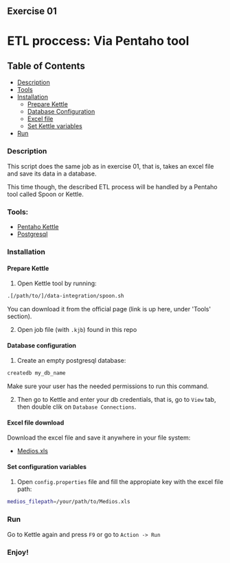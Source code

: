 ## Exercise 01
# ETL proccess: Via Pentaho tool

## Table of Contents
- [Description](#description)
- [Tools](#tools)
- [Installation](#installation)
  - [Prepare Kettle](#prepare-kettle)
  - [Database Configuration](#database-configuration)
  - [Excel file](#excel-file-download)
  - [Set Kettle variables](#set-configuration-variables)
- [Run](#run)

### Description
This script does the same job as in exercise 01, that is, takes an excel file and save its data in a database.

This time though, the described ETL process will be handled by a Pentaho tool called Spoon or Kettle.


### Tools:
  - [Pentaho Kettle](http://community.pentaho.com/projects/data-integration/)
  - [Postgresql](https://www.postgresql.org/download/)

### Installation

#### Prepare Kettle

1. Open Kettle tool by running:
```bash
.[/path/to/]/data-integration/spoon.sh
```
You can download it from the official page (link is up here, under 'Tools' section).

2. Open job file (with `.kjb`) found in this repo

#### Database configuration
1. Create an empty postgresql database:
```bash
createdb my_db_name
```
 Make sure your user has the needed permissions to run this command.

2. Then go to Kettle and enter your db credentials, that is, go to `View` tab, then double clik on `Database Connections`.

#### Excel file download
Download the excel file and save it anywhere in your file system:
- [Medios.xls](https://drive.google.com/open?id=0B13cNeaiufwVdFFXdzM3VnZyV0E)


#### Set configuration variables
1. Open `config.properties` file and fill the appropiate key with the excel file path:
```bash
medios_filepath=/your/path/to/Medios.xls
```

### Run
Go to Kettle again and press `F9` or go to `Action -> Run`

### Enjoy!
